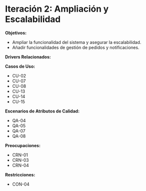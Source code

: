 # Iteración 2: Ampliación y Escalabilidad

**Objetivos:**
- Ampliar la funcionalidad del sistema y asegurar la escalabilidad.
- Añadir funcionalidades de gestión de pedidos y notificaciones.

**Drivers Relacionados:**

**Casos de Uso:**
- CU-02
- CU-07
- CU-08
- CU-13
- CU-14
- CU-15

**Escenarios de Atributos de Calidad:**
- QA-04
- QA-05
- QA-07
- QA-08

**Preocupaciones:**
- CRN-01
- CRN-03
- CRN-04

**Restricciones:**
- CON-04